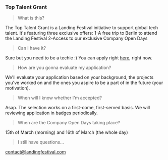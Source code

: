 
### Top Talent Grant

> What is this?

The Top Talent Grant is a Landing Festival initiative to support global tech talent. It's featuring three exclusive offers:
1-A free trip to Berlin to attend the Landing Festival
2-Access to our exclusive Company Open Days

> Can I have it?

Sure but you need to be a techie :) You can apply right [here](https://landingfestival.com/top_talent), right now.

> How are you gonna evaluate my application?

We'll evaluate your application based on your background, the projects you've worked on and the ones you aspire to be a part of in the future (your motivation). 

> When will I know whether I'm accepted?

Asap. The selection works on a first-come, first-served basis. We will reviewing application in badges periodically. 

> When are the Company Open Days taking place?

15th of March (morning) and 16th of March (the whole day)

> I still have questions...

contact@landingfestival.com
